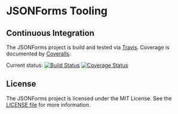 # JSONForms Tooling

## Continuous Integration
The JSONForms project is build and tested via [Travis](https://travis-ci.org/). Coverage is documented by [Coveralls](https://coveralls.io).

Current status: [![Build Status](https://travis-ci.org/eclipsesource/jsonforms-tooling.svg?branch=master)](https://travis-ci.org/eclipsesource/jsonforms-tooling) [![Coverage Status](https://coveralls.io/repos/eclipsesource/jsonforms-tooling/badge.svg?branch=master&service=github)](https://coveralls.io/github/eclipsesource/jsonforms-tooling?branch=master)

## License
The JSONForms project is licensed under the MIT License. See the [LICENSE file](https://github.com/eclipsesource/jsonforms-tooling/blob/master/LICENSE) for more information.
